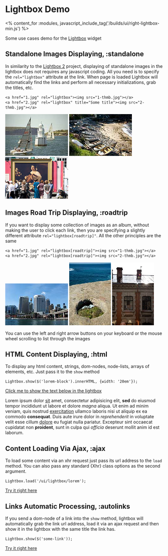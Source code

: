 # Lightbox Demo
<% content_for :modules, javascript_include_tag('/builds/ui/right-lightbox-min.js') %>

Some use cases demo for the [Lightbox](/ui/lightbox) widget

## Standalone Images Displaying, :standalone

In similarity to the [Lightbox 2](http://www.huddletogether.com/projects/lightbox2) project,
displaying of standalone images in the lightbox does not requires any javascript coding.
All you need is to specify the `rel="lightbox"` attribute at the link. When page
is loaded Lightbox will automatically find the links and perform all necessary
initializations, grab the titles, etc.

    <a href="1.jpg" rel="lightbox"><img src="1-thmb.jpg"></a>
    <a href="2.jpg" rel="lightbox" title="Some title"><img src="2-thmb.jpg"></a>

<p>
  <a href="/images/test/1.jpg" rel="lightbox" title="Watson's Bay"><img src="/images/test/1-thmb.jpg" /></a>
  <a href="/images/test/2.jpg" rel="lightbox"><img src="/images/test/2-thmb.jpg" /></a>
  <a href="/images/test/3.jpg" rel="lightbox" title="Caravaggio"><img src="/images/test/3-thmb.jpg" /></a>
</p>

## Images Road Trip Displaying, :roadtrip

If you want to display some collection of images as an album, without making the user to click each
link, then you are specifying a slightly different attribute `rel="lightbox[roadtrip]"`.
All the other principles are the same

    <a href="1.jpg" rel="lightbox[roadtrip]"><img src="1-thmb.jpg"></a>
    <a href="2.jpg" rel="lightbox[roadtrip]"><img src="2-thmb.jpg"></a>

<p>
  <a href="/images/test/4.jpg" rel="lightbox[roadtrip]" title="Darling Harbour"><img src="/images/test/4-thmb.jpg" /></a>
  <a href="/images/test/5.jpg" rel="lightbox[roadtrip]" title="Coogie"><img src="/images/test/5-thmb.jpg" /></a>
  <a href="/images/test/6.jpg" rel="lightbox[roadtrip]" title="Rain In St.Petersburg"><img src="/images/test/6-thmb.jpg" /></a>
</p>

You can use the left and right arrow buttons on your keyboard or the mouse wheel scrolling to list through the images


## HTML Content Displaying, :html

To display any html content, strings, dom-nodes, node-lists, arrays of elements, etc. Just pass it to the `show` method

    Lightbox.show($('lorem-block').innerHTML, {width: '20em'});

<p>
  <a href="" onclick="Lightbox.show($('lorem-block').innerHTML,{width:'20em'}); return false;">Click me to show the text below in the lightbox</a>
</p>
<p id="lorem-block">
  Lorem ipsum dolor <u>sit</u> amet, consectetur adipisicing elit, <b>sed</b> do eiusmod tempor incididunt ut labore et dolore <i>magna</i> aliqua. Ut enim ad minim veniam, quis nostrud <u>exercitation</u> ullamco laboris nisi ut aliquip ex ea commodo <b>consequat</b>. Duis aute irure dolor in <i>reprehenderit</i> in voluptate velit esse cillum <u>dolore</u> eu fugiat nulla pariatur. Excepteur sint occaecat cupidatat non <b>proident</b>, sunt in culpa qui <i>officia</i> deserunt mollit anim id est laborum.
</p>

## Content Loading Via Ajax, :ajax

To load some content via an xhr request just pass its url address to the `load` method.
You can also pass any standard {Xhr} class options as the second argument.

    Lightbox.load('/ui/lightbox/lorem');

<p>
  <a href="" onclick="Lightbox.load('/ui/lightbox/lorem'); return false;">Try it right here</a>
</p>

## Links Automatic Processing, :autolinks

If you send a dom-node of a link into the `show` method, lightbox will automatically grab
the link url address, load it via an ajax request and then show it in the lightbox with the same title the link has.

    Lightbox.show($('some-link'));

<p>
  <a href="/ui/lightbox/lorem" title="Loaded By Link" onclick="Lightbox.show(this); return false;">Try it right here</a>
</p>
